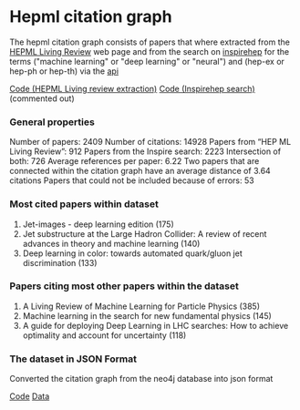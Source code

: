 # Hepml citation graph

The hepml citation graph consists of papers that where extracted from the [HEPML Living Review](https://iml-wg.github.io/HEPML-LivingReview/) web page and from the search on [inspirehep](https://inspirehep.net/) for the terms ("machine learning" or "deep learning" or "neural") and (hep-ex or hep-ph or hep-th) via the [api](https://github.com/inspirehep/rest-api-doc)

[Code (HEPML Living review extraction)](https://github.com/gratach/master-thesis/blob/a5009d508233c47519090b0ef771ff2b3e7dbc35/semantic_paper/scripts/extract_hepml_papers.py) 
[Code (Inspirehep search)](https://github.com/gratach/master-thesis/blob/a5009d508233c47519090b0ef771ff2b3e7dbc35/semantic_paper/run.py) (commented out)
### General properties

Number of papers: 2409
Number of citations: 14928
Papers from “HEP ML Living Review”: 912
Papers from the Inspire search: 2223
Intersection of both: 726
Average references per paper: 6.22
Two papers that are connected within the citation graph have an average distance of 3.64 citations
Papers that could not be included because of errors: 53

### Most cited papers within dataset

 1) Jet-images - deep learning edition (175)
 2) Jet substructure at the Large Hadron Collider: A review of recent    advances in theory and machine learning (140)
3) Deep learning in color: towards automated quark/gluon jet discrimination (133)

### Papers citing most other papers within the dataset

1) A Living Review of Machine Learning for Particle Physics (385)
 2) Machine learning in the search for new fundamental physics (145)
 3) A guide for deploying Deep Learning in LHC searches: How to achieve optimality and account for uncertainty (118)
### The dataset in JSON Format

Converted the citation graph from the neo4j database into json format

[Code](https://github.com/gratach/master-experimental/blob/2eaafd9ceab3bc51526ca31211d39bc1091da15d/neo4j_citing_data_conversion.ipynb)
[Data](https://github.com/gratach/master-database-files/blob/b83870acf803a3ab10fa36fb1525221d6d94159a/master-experimental/neo4j_citing_data_conversion/papers.json)
